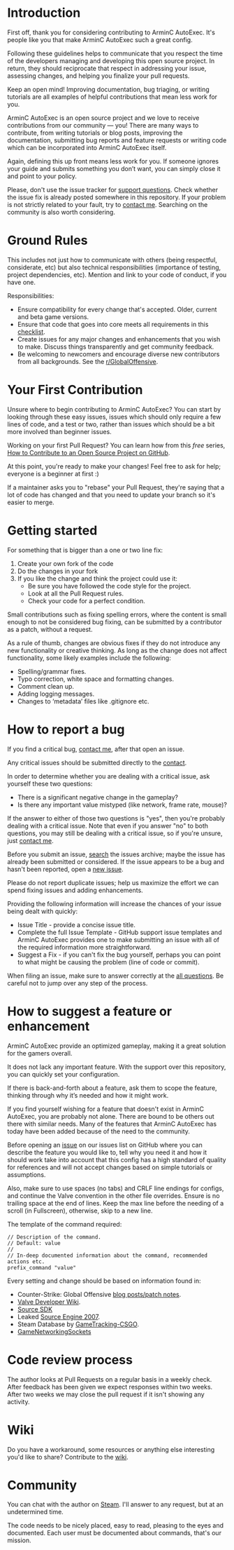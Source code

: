 # Introduction

First off, thank you for considering contributing to ArminC AutoExec. It's people like you that make ArminC AutoExec such a great config.

Following these guidelines helps to communicate that you respect the time of the developers managing and developing this open source project. In return, they should reciprocate that respect in addressing your issue, assessing changes, and helping you finalize your pull requests.

Keep an open mind! Improving documentation, bug triaging, or writing tutorials are all examples of helpful contributions that mean less work for you.

ArminC AutoExec is an open source project and we love to receive contributions from our community — you! There are many ways to contribute, from writing tutorials or blog posts, improving the documentation, submitting bug reports and feature requests or writing code which can be incorporated into ArminC AutoExec itself.

Again, defining this up front means less work for you. If someone ignores your guide and submits something you don’t want, you can simply close it and point to your policy.

Please, don't use the issue tracker for [support questions](https://github.com/ArmynC/ArminC-AutoExec#troubleshooting). Check whether the issue fix is already posted somewhere in this repository. If your problem is not strictly related to your fault, try to [contact me](https://github.com/ArmynC/ArminC-AutoExec#support). Searching on the community is also worth considering.

# Ground Rules

This includes not just how to communicate with others (being respectful, considerate, etc) but also technical responsibilities (importance of testing, project dependencies, etc). Mention and link to your code of conduct, if you have one.

Responsibilities:
* Ensure compatibility for every change that's accepted. Older, current and beta game versions.
* Ensure that code that goes into core meets all requirements in this [checklist](https://github.com/ArmynC/ArminC-AutoExec/blob/master/docs/PULL_REQUEST_TEMPLATE.md).
* Create issues for any major changes and enhancements that you wish to make. Discuss things transparently and get community feedback.
* Be welcoming to newcomers and encourage diverse new contributors from all backgrounds. See the [r/GlobalOffensive](https://www.reddit.com/r/GlobalOffensive/).

# Your First Contribution

Unsure where to begin contributing to ArminC AutoExec? You can start by looking through these easy issues, issues which should only require a few lines of code, and a test or two, rather than issues which should be a bit more involved than beginner issues.

Working on your first Pull Request? You can learn how from this *free* series, [How to Contribute to an Open Source Project on GitHub](https://egghead.io/series/how-to-contribute-to-an-open-source-project-on-github).

At this point, you're ready to make your changes! Feel free to ask for help; everyone is a beginner at first :)

If a maintainer asks you to "rebase" your Pull Request, they're saying that a lot of code has changed and that you need to update your branch so it's easier to merge.

# Getting started

For something that is bigger than a one or two line fix:

1. Create your own fork of the code
2. Do the changes in your fork
3. If you like the change and think the project could use it:
    * Be sure you have followed the code style for the project.
    * Look at all the Pull Request rules.
    * Check your code for a perfect condition.

Small contributions such as fixing spelling errors, where the content is small enough to not be considered bug fixing, can be submitted by a contributor as a patch, without a request.

As a rule of thumb, changes are obvious fixes if they do not introduce any new functionality or creative thinking. As long as the change does not affect functionality, some likely examples include the following:
* Spelling/grammar fixes.
* Typo correction, white space and formatting changes.
* Comment clean up.
* Adding logging messages.
* Changes to ‘metadata’ files like .gitignore etc.

# How to report a bug

If you find a critical bug, [contact me](https://github.com/ArmynC/ArminC-AutoExec/blob/master/docs/README.md#support), after that open an issue.

Any critical issues should be submitted directly to the [contact](https://github.com/ArmynC/ArminC-AutoExec/blob/master/docs/README.md#support).

In order to determine whether you are dealing with a critical issue, ask yourself these two questions:
* There is a significant negative change in the gameplay?
* Is there any important value mistyped (like network, frame rate, mouse)?

If the answer to either of those two questions is "yes", then you're probably dealing with a critical issue. Note that even if you answer "no" to both questions, you may still be dealing with a critical issue, so if you're unsure, just [contact me](https://github.com/ArmynC/ArminC-AutoExec/blob/master/docs/README.md#support).

Before you submit an issue, [search](https://github.com/ArmynC/ArminC-AutoExec/issues) the issues archive; maybe the issue has already been submitted or considered. If the issue appears to be a bug and hasn't been reported, open a [new issue](https://github.com/ArmynC/ArminC-AutoExec/issues/new).

Please do not report duplicate issues; help us maximize the effort we can spend fixing issues and adding enhancements.

Providing the following information will increase the chances of your issue being dealt with quickly:

* Issue Title - provide a concise issue title.
* Complete the full Issue Template - GitHub support issue templates and ArminC AutoExec provides one to make submitting an issue with all of the required information more straightforward.
* Suggest a Fix - if you can't fix the bug yourself, perhaps you can point to what might be causing the problem (line of code or commit).

When filing an issue, make sure to answer correctly at the [all questions](https://github.com/ArmynC/ArminC-AutoExec/blob/master/docs/ISSUE_TEMPLATE.md). Be careful not to jump over any step of the process.

# How to suggest a feature or enhancement

ArminC AutoExec provide an optimized gameplay, making it a great solution for the gamers overall.

It does not lack any important feature. With the support over this repository, you can quickly set your configuration.

If there is back-and-forth about a feature, ask them to scope the feature, thinking through why it’s needed and how it might work.

If you find yourself wishing for a feature that doesn't exist in ArminC AutoExec, you are probably not alone. There are bound to be others out there with similar needs. Many of the features that ArminC AutoExec has today have been added because of the need to the community. 

Before opening an [issue](https://github.com/ArmynC/ArminC-AutoExec/issues) on our issues list on GitHub where you can describe the feature you would like to, tell why you need it and how it should work take into account that this config has a high standard of quality for references and will not accept changes based on simple tutorials or assumptions.

Also, make sure to use spaces (no tabs) and CRLF line endings for configs, and continue the Valve convention in the other file overrides. Ensure is no trailing space at the end of lines. Keep the max line before the needing of a scroll (in Fullscreen), otherwise, skip to a new line.

The template of the command required:

```
// Description of the command.
// Default: value
//
// In-deep documented information about the command, recommended actions etc.
prefix_command "value"
```

Every setting and change should be based on information found in:

* Counter-Strike: Global Offensive [blog posts/patch notes](http://blog.counter-strike.net/).
* [Valve Developer Wiki](https://developer.valvesoftware.com/wiki/SDK_Docs).
* [Source SDK](https://github.com/ValveSoftware/source-sdk-2013)
* Leaked [Source Engine 2007](https://github.com/csnxs/source-2007).
* Steam Database by [GameTracking-CSGO](https://github.com/SteamDatabase/GameTracking-CSGO/commit/master).
* [GameNetworkingSockets](https://github.com/ValveSoftware/GameNetworkingSockets) 

# Code review process

The author looks at Pull Requests on a regular basis in a weekly check. 
After feedback has been given we expect responses within two weeks. After two weeks we may close the pull request if it isn't showing any activity.

# Wiki

Do you have a workaround, some resources or anything else interesting you'd like to share?
Contribute to the [wiki](https://github.com/ArmynC/ArminC-AutoExec/wiki).

# Community

You can chat with the author on [Steam](https://steamcommunity.com/id/arminc/). I'll answer to any request, but at an undetermined time.

The code needs to be nicely placed, easy to read, pleasing to the eyes and documented. Each user must be documented about commands, that's our mission.
